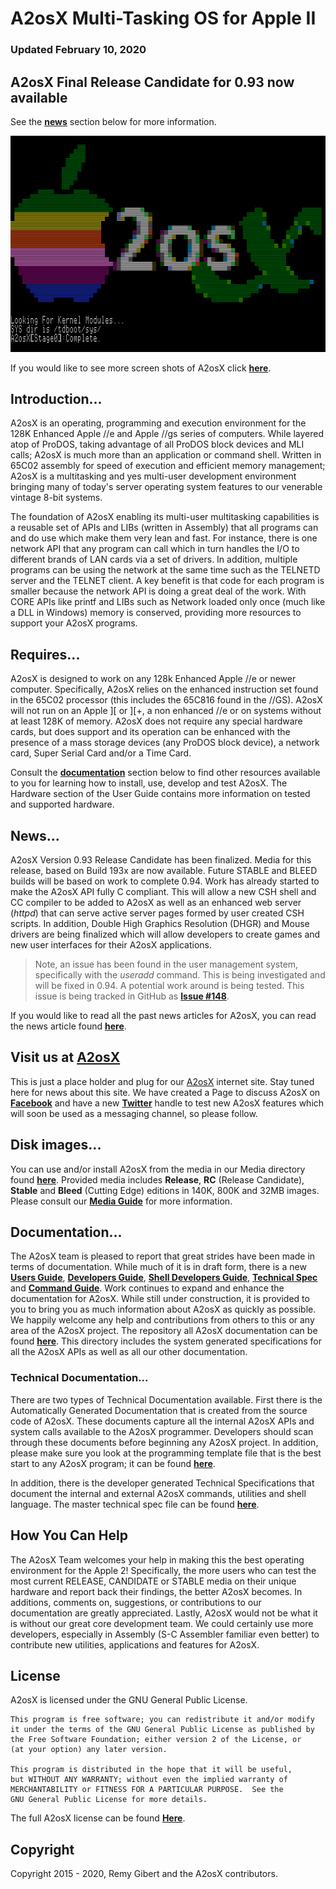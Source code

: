 # A2osX Multi-Tasking OS for Apple II  

### Updated February 10, 2020

## A2osX Final Release Candidate for 0.93 now available

See the **[news](#news)** section below for more information.

![](./.screen-shots/ScreenShot.Logo.png)

If you would like to see more screen shots of A2osX click **[here](.Docs/Screen%20Shots.md)**.

## Introduction...

A2osX is an operating, programming and execution environment for the 128K Enhanced Apple //e and Apple //gs series of computers.  While layered atop of ProDOS, taking advantage of all ProDOS block devices and MLI calls; A2osX is much more than an application or command shell. Written in 65C02 assembly for speed of execution and efficient memory management; A2osX is a multitasking and yes multi-user development environment bringing many of today's server operating system features to our venerable vintage 8-bit systems. 

The foundation of A2osX enabling its multi-user multitasking capabilities is a reusable set of APIs and LIBs (written in Assembly) that all programs can and do use which make them very lean and fast.  For instance, there is one network API that any program can call which in turn handles the I/O to different brands of LAN cards via a set of drivers.  In addition, multiple programs can be using the network at the same time such as the TELNETD server and the TELNET client.  A key benefit is that code for each program is smaller because the network API is doing a great deal of the work.  With CORE APIs like printf and LIBs such as Network loaded only once (much like a DLL in Windows) memory is conserved, providing more resources to support your A2osX programs.

## Requires...

A2osX is designed to work on any 128k Enhanced Apple //e or newer computer.  Specifically, A2osX relies on the enhanced instruction set found in the 65C02 processor (this includes the 65C816 found in the //GS).  A2osX will not run on an Apple ][ or ][+, a non enhanced //e or on systems without at least 128K of memory.  A2osX does not require any special hardware cards, but does support and its operation can be enhanced with the presence of a mass storage devices (any ProDOS block device), a network card, Super Serial Card and/or a Time Card.

Consult the **[documentation](#documentation)** section below to find other resources available to you for learning how to install, use, develop and test A2osX.  The Hardware section of the User Guide contains more information on tested and supported hardware.

## News...

A2osX Version 0.93 Release Candidate has been finalized.  Media for this release, based on Build 193x are now available.  Future STABLE and BLEED builds will be based on work to complete 0.94.  Work has already started to make the A2osX API fully C compliant.  This will allow a new CSH shell and CC compiler to be added to A2osX as well as an enhanced web server (*httpd*) that can serve active server pages formed by user created CSH scripts.  In addition, Double High Graphics Resolution (DHGR) and Mouse drivers are being finalized which will allow developers to create games and new user interfaces for their A2osX applications.

>Note, an issue has been found in the user management system, specifically with the *useradd* command.  This is being investigated and will be fixed in 0.94.  A potential work around is being tested.  This issue is being tracked in GitHub as **[Issue #148](https://github.com/A2osX/A2osX/issues/148)**.

If you would like to read all the past news articles for A2osX, you can read the news article found **[here](.Docs/News.md)**.

## **Visit us at [A2osX](http://www.a2osx.com)**

This is just a place holder and plug for our [A2osX](http://www.a2osx.com) internet site.  Stay tuned here for news about this site.  We have created a Page to discuss A2osX on **[Facebook](https://www.facebook.com/A2osx-372512896625840/)** and have a new **[Twitter](https://twitter.com/A2Osx)** handle to test new A2osX features which will soon be used as a messaging channel, so please follow.

## Disk images...

You can use and/or install A2osX from the media in our Media directory found **[here](.Floppies)**.  Provided media includes **Release**, **RC** (Release Candidate), **Stable** and **Bleed** (Cutting Edge) editions in 140K, 800K and 32MB images.  Please consult our **[Media Guide](.Docs/Media%20Guide.md)** for more information.

## Documentation...

The A2osX team is pleased to report that great strides have been made in terms of documentation.  While much of it is in draft form, there is a new **[Users Guide](.Docs/User%20Guide.md)**, **[Developers Guide](.Docs/Developers%20Guide.md)**, **[Shell Developers Guide](.Docs/Shell%20Developers%20Guide.md)**, **[Technical Spec](.Docs/Technical%20Spec.md)** and **[Command Guide](.Docs/Command%20Guide.md)**.   Work continues to expand and enhance the documentation for A2osX.  While still under construction, it is provided to you to bring you as much information about A2osX as quickly as possible.  We happily welcome any help and contributions from others to this or any area of the A2osX project.  The repository all A2osX documentation can be found **[here](.Docs)**.  This directory includes the system generated specifications for all the A2osX APIs as well as all our other documentation. 

### Technical Documentation...

There are two types of Technical Documentation available.  First there is the Automatically Generated Documentation that is created from the source code of A2osX.  These documents capture all the internal A2osX APIs and system calls available to the A2osX programmer.  Developers should scan through these documents before beginning any A2osX project.  In addition, please make sure you look at the programming template file that is the best start to any A2osX program; it can be found **[here](.Docs/.TEMPLATE.S.txt)**.

In addition, there is the developer generated Technical Specifications that document the internal and external A2osX commands, utilities and shell language.  The master technical spec file can be found **[here](.Docs/Technical%20Spec.md)**.

## How You Can Help

The A2osX Team welcomes your help in making this the best operating environment for the Apple 2!  Specifically, the more users who can test the most current RELEASE, CANDIDATE or STABLE media on their unique hardware and report back their findings, the better A2osX becomes.  In additions, comments on, suggestions, or contributions to our documentation are greatly appreciated.  Lastly, A2osX would not be what it is without our great core development team. We could certainly use more developers, especially in Assembly (S-C Assembler familiar even better) to contribute new utilities, applications and features for A2osX.

## License
A2osX is licensed under the GNU General Public License.

    This program is free software; you can redistribute it and/or modify
    it under the terms of the GNU General Public License as published by
    the Free Software Foundation; either version 2 of the License, or
    (at your option) any later version.

    This program is distributed in the hope that it will be useful,
    but WITHOUT ANY WARRANTY; without even the implied warranty of
    MERCHANTABILITY or FITNESS FOR A PARTICULAR PURPOSE.  See the
    GNU General Public License for more details.

The full A2osX license can be found **[Here](../LICENSE)**.

## Copyright

Copyright 2015 - 2020, Remy Gibert and the A2osX contributors.
